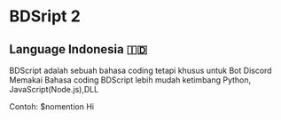 # BDSript 2
Language Indonesia 🇮🇩
-
BDScript adalah sebuah bahasa coding tetapi khusus untuk Bot Discord
Memakai Bahasa coding BDScript lebih mudah ketimbang Python, JavaScript(Node.js),DLL

Contoh:
 $nomention
 Hi
